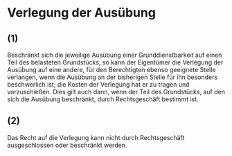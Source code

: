 # Verlegung der Ausübung



## (1)

 Beschränkt sich die jeweilige Ausübung einer Grunddienstbarkeit auf einen Teil des belasteten Grundstücks, so kann der Eigentümer die Verlegung der Ausübung auf eine andere, für den Berechtigten ebenso geeignete Stelle verlangen, wenn die Ausübung an der bisherigen Stelle für ihn besonders beschwerlich ist; die Kosten der Verlegung hat er zu tragen und vorzuschießen. Dies gilt auch dann, wenn der Teil des Grundstücks, auf den sich die Ausübung beschränkt, durch Rechtsgeschäft bestimmt ist.

## (2)

 Das Recht auf die Verlegung kann nicht durch Rechtsgeschäft ausgeschlossen oder beschränkt werden. 

